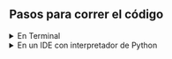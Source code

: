 ## Pasos para correr el código

<details>
  <summary>En Terminal</summary>
  <ol>
    <li>
      <a>Descargar toda la carpeta del ejercicio, o bien solo el archivo .py que se desea correr</a>
    </li>
    <li>
      <a>Abrir la terminal o Command Prompt (CMD) de la computadora<a/>
    </li>
    <li>
      <a>Utilizando el comando "cd" en la terminal, dirigirse al directorio donde se encuentra el archivo</a>
    </li>
    <li>
      <a>Ingresar el comando "python3 nombre_del_archivo.py"</a>
    </li>
  </ol>
</details>



<details>
  <summary>En un IDE con interpretador de Python</summary>
  <ol>
    <li>
      <a>Descargar toda la carpeta del ejercicio, o bien solo el archivo .py que se desea correr</a>
    </li>
    <li>
      <a>Abrir el archivo en el IDE<a/>
    </li>
    <li>
      <a>Correrlo, presionando el botón de "RUN"</a>
    </li>
    <li>
      <a>Ingresar el comando "python3 nombre_del_archivo.py"</a>
    </li>
  </ol>
</details>
